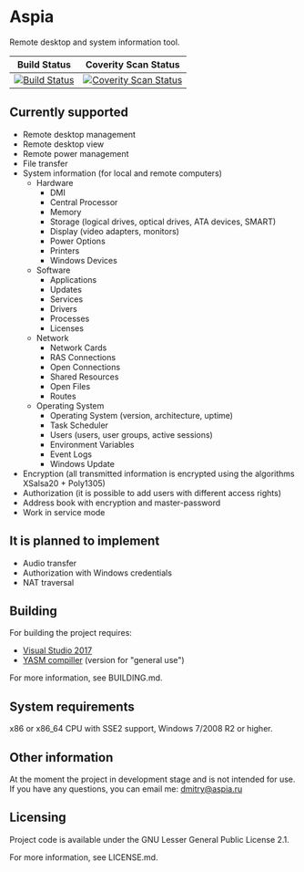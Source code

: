 Aspia
====================
Remote desktop and system information tool.

|Build Status|Coverity Scan Status|
|:--:|:--:|
|[![Build Status](https://ci.appveyor.com/api/projects/status/i7353lnxrgmi2omq/branch/master?svg=true)](https://ci.appveyor.com/project/dchapyshev/aspia/branch/master)|[![Coverity Scan Status](https://scan.coverity.com/projects/13117/badge.svg)](https://scan.coverity.com/projects/aspia-remote-desktop)|

Currently supported
-------------------
- Remote desktop management
- Remote desktop view
- Remote power management
- File transfer
- System information (for local and remote computers)
    + Hardware
        * DMI
        * Central Processor
        * Memory
        * Storage (logical drives, optical drives, ATA devices, SMART)
        * Display (video adapters, monitors)
        * Power Options
        * Printers
        * Windows Devices
    + Software
        * Applications
        * Updates
        * Services
        * Drivers
        * Processes
        * Licenses
    + Network
        * Network Cards
        * RAS Connections
        * Open Connections
        * Shared Resources
        * Open Files
        * Routes
    + Operating System
        * Operating System (version, architecture, uptime)
        * Task Scheduler
        * Users (users, user groups, active sessions)
        * Environment Variables
        * Event Logs
        * Windows Update
- Encryption (all transmitted information is encrypted using the algorithms XSalsa20 + Poly1305)
- Authorization (it is possible to add users with different access rights)
- Address book with encryption and master-password
- Work in service mode

It is planned to implement
--------------------------
- Audio transfer
- Authorization with Windows credentials
- NAT traversal

Building
--------
For building the project requires:
   - [Visual Studio 2017](http://visualstudio.com "Visual Studio 2017")
   - [YASM compiller](http://yasm.tortall.net/Download.html "YASM compiller") (version for "general use")

For more information, see BUILDING.md.

System requirements
-------------------
x86 or x86_64 CPU with SSE2 support, Windows 7/2008 R2 or higher.

Other information
-----------------
At the moment the project in development stage and is not intended for use.
If you have any questions, you can email me: dmitry@aspia.ru

Licensing
---------
Project code is available under the GNU Lesser General Public License 2.1.

For more information, see LICENSE.md.
